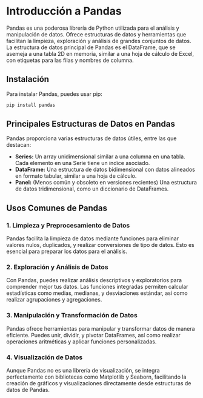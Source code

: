 # Introducción a Pandas

Pandas es una poderosa librería de Python utilizada para el análisis y manipulación de datos. Ofrece estructuras de datos y herramientas que facilitan la limpieza, exploración y análisis de grandes conjuntos de datos. La estructura de datos principal de Pandas es el DataFrame, que se asemeja a una tabla 2D en memoria, similar a una hoja de cálculo de Excel, con etiquetas para las filas y nombres de columna.

## Instalación

Para instalar Pandas, puedes usar pip:

```bash
pip install pandas
```

## Principales Estructuras de Datos en Pandas

Pandas proporciona varias estructuras de datos útiles, entre las que destacan:

- **Series:** Un array unidimensional similar a una columna en una tabla. Cada elemento en una Serie tiene un índice asociado.
- **DataFrame:** Una estructura de datos bidimensional con datos alineados en formato tabular, similar a una hoja de cálculo.
- **Panel:** (Menos común y obsoleto en versiones recientes) Una estructura de datos tridimensional, como un diccionario de DataFrames.

## Usos Comunes de Pandas

### 1. Limpieza y Preprocesamiento de Datos

Pandas facilita la limpieza de datos mediante funciones para eliminar valores nulos, duplicados, y realizar conversiones de tipo de datos. Esto es esencial para preparar los datos para el análisis.

### 2. Exploración y Análisis de Datos

Con Pandas, puedes realizar análisis descriptivos y exploratorios para comprender mejor tus datos. Las funciones integradas permiten calcular estadísticas como medias, medianas, y desviaciones estándar, así como realizar agrupaciones y agregaciones.

### 3. Manipulación y Transformación de Datos

Pandas ofrece herramientas para manipular y transformar datos de manera eficiente. Puedes unir, dividir, y pivotar DataFrames, así como realizar operaciones aritméticas y aplicar funciones personalizadas.

### 4. Visualización de Datos

Aunque Pandas no es una librería de visualización, se integra perfectamente con bibliotecas como Matplotlib y Seaborn, facilitando la creación de gráficos y visualizaciones directamente desde estructuras de datos de Pandas.
